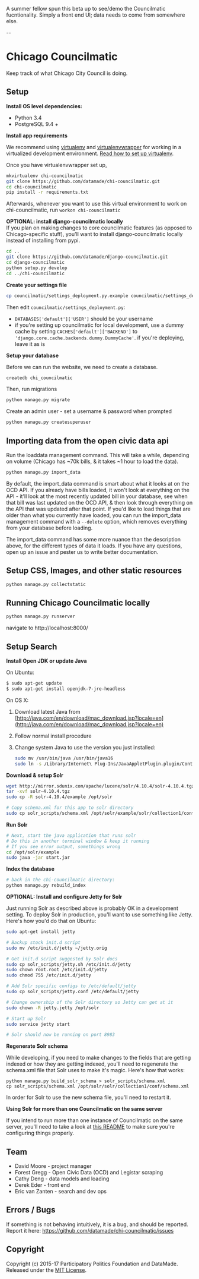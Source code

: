 A summer fellow spun this beta up to see/demo the Councilmatic fucntionality. Simply a front end UI; data needs to come from somewhere else.

--

# Chicago Councilmatic

Keep track of what Chicago City Council is doing.

## Setup

**Install OS level dependencies:** 

* Python 3.4
* PostgreSQL 9.4 +

**Install app requirements**

We recommend using [virtualenv](https://virtualenv.readthedocs.io/en/latest/) and [virtualenvwrapper](https://virtualenvwrapper.readthedocs.io/en/latest/install.html) for working in a virtualized development environment. [Read how to set up virtualenv](http://docs.python-guide.org/en/latest/dev/virtualenvs/).

Once you have virtualenvwrapper set up,

```bash
mkvirtualenv chi-councilmatic
git clone https://github.com/datamade/chi-councilmatic.git
cd chi-councilmatic
pip install -r requirements.txt
```

Afterwards, whenever you want to use this virtual environment to work on chi-councilmatic, run `workon chi-councilmatic`

**OPTIONAL: install django-councilmatic locally**  
If you plan on making changes to core councilmatic features (as opposed to Chicago-specific stuff), you'll want to install django-councilmatic locally instead of installing from pypi.

```bash
cd ..
git clone https://github.com/datamade/django-councilmatic.git
cd django-councilmatic
python setup.py develop
cd ../chi-councilmatic
```

**Create your settings file**

```bash
cp councilmatic/settings_deployment.py.example councilmatic/settings_deployment.py
```

Then edit `councilmatic/settings_deployment.py`:
- `DATABASES['default']['USER']` should be your username
- if you're setting up councilmatic for local development, use a dummy cache by setting `CACHES['default']['BACKEND']` to `'django.core.cache.backends.dummy.DummyCache'`. if you're deploying, leave it as is

**Setup your database**

Before we can run the website, we need to create a database.

```bash
createdb chi_councilmatic
```

Then, run migrations

```bash
python manage.py migrate
```

Create an admin user - set a username & password when prompted

```bash
python manage.py createsuperuser
```

## Importing data from the open civic data api

Run the loaddata management command. This will take a while, depending on volume (Chicago has ~70k bills, & it takes ~1 hour to load the data).

```bash
python manage.py import_data
```

By default, the import_data command is smart about what it looks at on the OCD API. If you already have bills loaded, it won't look at everything on the API - it'll look at the most recently updated bill in your database, see when that bill was last updated on the OCD API, & then look through everything on the API that was updated after that point. If you'd like to load things that are older than what you currently have loaded, you can run the import_data management command with a `--delete` option, which removes everything from your database before loading.

The import_data command has some more nuance than the description above, for the different types of data it loads. If you have any questions, open up an issue and pester us to write better documentation.

## Setup CSS, Images, and other static resources
```bash
python manage.py collectstatic
```

## Running Chicago Councilmatic locally

``` bash
python manage.py runserver
```

navigate to http://localhost:8000/

## Setup Search

**Install Open JDK or update Java**

On Ubuntu:

``` bash
$ sudo apt-get update
$ sudo apt-get install openjdk-7-jre-headless
```

On OS X:

1. Download latest Java from
[http://java.com/en/download/mac_download.jsp?locale=en](http://java.com/en/download/mac_download.jsp?locale=en)
2. Follow normal install procedure
3. Change system Java to use the version you just installed:
    
    ``` bash
    sudo mv /usr/bin/java /usr/bin/java16
    sudo ln -s /Library/Internet\ Plug-Ins/JavaAppletPlugin.plugin/Contents/Home/bin/java /usr/bin/java
    ```

**Download & setup Solr**

``` bash 
wget http://mirror.sdunix.com/apache/lucene/solr/4.10.4/solr-4.10.4.tgz
tar -xvf solr-4.10.4.tgz
sudo cp -R solr-4.10.4/example /opt/solr

# Copy schema.xml for this app to solr directory
sudo cp solr_scripts/schema.xml /opt/solr/example/solr/collection1/conf/schema.xml
```

**Run Solr**
```bash
# Next, start the java application that runs solr
# Do this in another terminal window & keep it running
# If you see error output, somethings wrong
cd /opt/solr/example
sudo java -jar start.jar
```

**Index the database**
```bash
# back in the chi-councilmatic directory:
python manage.py rebuild_index
```

**OPTIONAL: Install and configure Jetty for Solr**

Just running Solr as described above is probably OK in a development setting.
To deploy Solr in production, you'll want to use something like Jetty. Here's
how you'd do that on Ubuntu:

``` bash 
sudo apt-get install jetty

# Backup stock init.d script
sudo mv /etc/init.d/jetty ~/jetty.orig

# Get init.d script suggested by Solr docs
sudo cp solr_scripts/jetty.sh /etc/init.d/jetty
sudo chown root.root /etc/init.d/jetty
sudo chmod 755 /etc/init.d/jetty

# Add Solr specific configs to /etc/default/jetty
sudo cp solr_scripts/jetty.conf /etc/default/jetty

# Change ownership of the Solr directory so Jetty can get at it
sudo chown -R jetty.jetty /opt/solr

# Start up Solr
sudo service jetty start

# Solr should now be running on port 8983
```

**Regenerate Solr schema**

While developing, if you need to make changes to the fields that are getting
indexed or how they are getting indexed, you'll need to regenerate the
schema.xml file that Solr uses to make it's magic. Here's how that works:

```
python manage.py build_solr_schema > solr_scripts/schema.xml
cp solr_scripts/schema.xml /opt/solr/solr/collection1/conf/schema.xml
```

In order for Solr to use the new schema file, you'll need to restart it.

**Using Solr for more than one Councilmatic on the same server**

If you intend to run more than one instance of Councilmatic on the same server,
you'll need to take a look at [this README](solr_scripts/README.md) to make sure you're
configuring things properly.

## Team

* David Moore - project manager 
* Forest Gregg - Open Civic Data (OCD) and Legistar scraping
* Cathy Deng - data models and loading
* Derek Eder - front end
* Eric van Zanten - search and dev ops

## Errors / Bugs

If something is not behaving intuitively, it is a bug, and should be reported.
Report it here: https://github.com/datamade/chi-councilmatic/issues

## Copyright

Copyright (c) 2015-17 Participatory Politics Foundation and DataMade. Released under the [MIT License](https://github.com/datamade/chi-councilmatic/blob/master/LICENSE).

